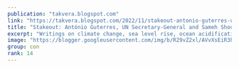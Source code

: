 ```yaml
---
publication: "takvera.blogspot.com"
link: "https://takvera.blogspot.com/2022/11/stakeout-antonio-guterres-un-secretary.html"
title: "Stakeout: António Guterres, UN Secretary-General and Sameh Shoukry, COP27 President demand negotiators step up"
excerpt: "Writings on climate change, sea level rise, ocean acidification, biodiversity loss, climate adaptation & protests from a Melbourne Citizen Journalist."
image: "https://blogger.googleusercontent.com/img/b/R29vZ2xl/AVvXsEiR3hHtvv4BgLn23QjxFdeB3oppqy1Q5SSN9S2C-rqsoEgCCSKYzx2IQZInJGdVXP0enh8TSH5zbgozpJQehoekFb7mfza4Hze7Zf1_OynekuFbnFMAJoUWMZNeRF8E9KpToyXfLf3PxbfUjWPXHpQR-srl4MP-Vm7dTK3qePfgUYVzJmGTsssUy5cm/w1200-h630-p-k-no-nu/2022-11-17-Stakeout-COP-President-and-UNSG.jpeg"
group: con
rank: 14
---
```


